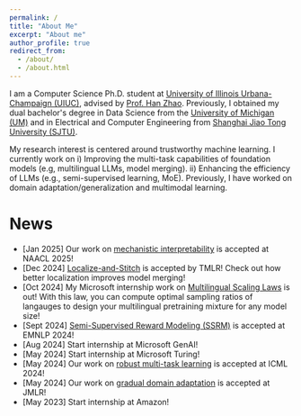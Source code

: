 ```yaml
---
permalink: /
title: "About Me"
excerpt: "About me"
author_profile: true
redirect_from: 
  - /about/
  - /about.html
---
```


I am a Computer Science Ph.D. student at [University of Illinois Urbana-Champaign (UIUC)](https://cs.illinois.edu/), advised by [Prof. Han Zhao](https://hanzhaoml.github.io/). Previously, I obtained my dual bachelor's degree in Data Science from the [University of Michigan (UM)](https://cse.engin.umich.edu/) and in Electrical and Computer Engineering from [Shanghai Jiao Tong University (SJTU)](https://www.ji.sjtu.edu.cn/). 

My research interest is centered around trustworthy machine learning. I currently work on i) Improving the multi-task capabilities of foundation models (e.g, multilingual LLMs, model merging). ii) Enhancing the efficiency of LLMs (e.g., semi-supervised learning, MoE). Previously, I have worked on domain adaptation/generalization and multimodal learning.

<h1>News</h1>

* [Jan 2025] Our work on [mechanistic interpretability](https://arxiv.org/abs/2410.18210) is accepted at NAACL 2025!
* [Dec 2024] [Localize-and-Stitch](https://arxiv.org/abs/2408.13656) is accepted by TMLR! Check out how better localization improves model merging!
* [Oct 2024] My Microsoft internship work on [Multilingual Scaling Laws](https://arxiv.org/pdf/2410.12883) is out! With this law, you can compute optimal sampling ratios of langauges to design your multilingual pretraining mixture for any model size!
* [Sept 2024] [Semi-Supervised Reward Modeling (SSRM)](https://arxiv.org/abs/2409.06903) is accepted at EMNLP 2024!
* [Aug 2024] Start internship at Microsoft GenAI!
* [May 2024] Start internship at Microsoft Turing!
* [May 2024] Our work on [robust multi-task learning](https://arxiv.org/abs/2402.02009) is accepted at ICML 2024!
* [May 2024] Our work on [gradual domain adaptation](https://arxiv.org/abs/2310.13852) is accepted at JMLR! 
* [May 2023] Start internship at Amazon!
 

<script type="text/javascript" id="clustrmaps" src="//cdn.clustrmaps.com/map_v2.js?cl=8288ae&w=a&t=n&d=ly59zV1UzWi2oiROhB1R4JdoWHGFOp3VzSfO2zqMAPQ&co=ffffff&cmo=ff5378&cmn=ff5353&ct=ffffff"></script>    